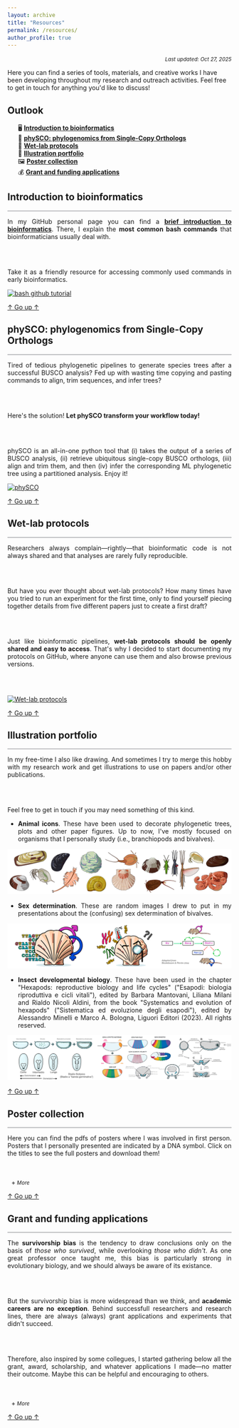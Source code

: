 ```yaml
---
layout: archive
title: "Resources"
permalink: /resources/
author_profile: true
---
```


<style>
  summary {
    display: block;
  }

  /* Create a new custom triangle on the right side */
  summary::before {
    margin-left: 1ch;
    display: inline-block;
    content: '+';
    transition: 0.2s;
  }

  details[open] > summary::before {
    transform: rotate(45deg);
  }

  hr {
    border: none;
    height: 2px;
    /* Set the hr color */
    color: #b9babd;  /* old IE */
    background-color: #b9babd;  /* Modern Browsers */
  }

  #outlook-section ul {
    list-style-type: none !important;
  }
</style>

<p align="right"><small><em>Last updated: Oct 27, 2025</em></small></p>

<!-------------------------------------------------------------------------------------->
<!-------------------------------------------------------------------------------------->

Here you can find a series of tools, materials, and creative works I have been developing throughout my research and outreach activities. Feel free to get in touch for anything you'd like to discuss!

<div id="outlook-section">
  <h2 id="outlook">Outlook</h2>
  <ul>
    <li>🖥️ <a href="#github-bioinformatics"><b>Introduction to bioinformatics</b></a></li>
    <li>🌳 <a href="#physco"><b>phySCO: phylogenomics from Single-Copy Orthologs</b></a></li>
    <li>🧪 <a href="#wetlab-protocols"><b>Wet-lab protocols</b></a></li>
    <li>🎨 <a href="#illustrations"><b>Illustration portfolio</b></a></li>
    <li>🖼️ <a href="#posters"><b>Poster collection</b></a></li>
    <li>💰 <a href="#grants"><b>Grant and funding applications</b></a></li>
  </ul>
</div>

<!-------------------------------------------------------------------------------------->
<!-------------------------------------------------------------------------------------->


<h2 id="github-bioinformatics">Introduction to bioinformatics</h2>
<hr>

<div style="text-align: justify">

  In my GitHub personal page you can find a <b><a href="https://github.com/filonico/UNIX_and_bash_basics" target="_blank">brief introduction to bioinformatics</a></b>. There, I explain the <b>most common bash commands</b> that bioinformaticians usually deal with.
        
  <br />
  <br />

  Take it as a friendly resource for accessing commonly used commands in early bioinformatics.

</div>

[![bash github tutorial](https://github-readme-stats.vercel.app/api/pin/?username=filonico&repo=UNIX_and_bash_basics&show_icons=true&theme=transparent)](https://github.com/filonico/UNIX_and_bash_basics)

<a href="#outlook">↑ Go up ↑</a>

<!-------------------------------------------------------------------------------------->
<!-------------------------------------------------------------------------------------->

<h2 id="physco">phySCO: phylogenomics from Single-Copy Orthologs</h2>
<hr>

<div style="text-align: justify">

  Tired of tedious phylogenetic pipelines to generate species trees after a successful BUSCO analysis? Fed up with wasting time copying and pasting commands to align, trim sequences, and infer trees?

  <br />
  <br />

  Here's the solution! <b>Let phySCO transform your workflow today!</b>

  <br />
  <br />

  phySCO is an all-in-one python tool that (i) takes the output of a series of BUSCO analysis, (ii) retrieve ubiquitous single-copy BUSCO orthologs, (iii) align and trim them, and then (iv) infer the corresponding ML phylogenetic tree using a partitioned analysis. Enjoy it!

</div>

[![phySCO](https://github-readme-stats.vercel.app/api/pin/?username=filonico&repo=phySCO&show_icons=true&theme=transparent)](https://github.com/filonico/phySCO)

<a href="#outlook">↑ Go up ↑</a>

<!-------------------------------------------------------------------------------------->
<!-------------------------------------------------------------------------------------->

<h2 id="wetlab-protocols">Wet-lab protocols</h2>
<hr>

<div style="text-align: justify">

  Researchers always complain—rightly—that bioinformatic code is not always shared and that analyses are rarely fully reproducible.

  <br />
  <br />

  But have you ever thought about wet-lab protocols? How many times have you tried to run an experiment for the first time, only to find yourself piecing together details from five different papers just to create a first draft?

  <br />
  <br />

  Just like bioinformatic pipelines, <b>wet-lab protocols should be openly shared and easy to access</b>. That's why I decided to start documenting my protocols on GitHub, where anyone can use them and also browse previous versions.

  <br />
  <br />

</div>

[![Wet-lab protocols](https://github-readme-stats.vercel.app/api/pin/?username=filonico&repo=wetlab_protocols&show_icons=true&theme=transparent)](https://github.com/filonico/wetlab_protocols)

<a href="#outlook">↑ Go up ↑</a>

<!-------------------------------------------------------------------------------------->
<!-------------------------------------------------------------------------------------->

<h2 id="illustrations">Illustration portfolio</h2>
<hr>

<div style="text-align: justify">

  In my free-time I also like drawing. And sometimes I try to merge this hobby with my research work and get illustrations to use on papers and/or other publications.

  <br />
  <br />

  Feel free to get in touch if you may need something of this kind.

  <ul>
  <li><b>Animal icons</b>. These have been used to decorate phylogenetic trees, plots and other paper figures. Up to now, I've mostly focused on organisms that I personally study (i.e., branchiopods and bivalves).</li>
  </ul>

</div>

![animal silhouettes](/images/silhouettes_animals.png)

<div style="text-align: justify">

  <ul>
  <li><b>Sex determination</b>. These are random images I drew to put in my presentations about the (confusing) sex determination of bivalves.</li>
  </ul>

</div>

![sex determination](/images/sexDet_coverImage.png)
<div style="text-align: justify">

  <ul>
  <li><b>Insect developmental biology</b>. These have been used in the chapter "Hexapods: reproductive biology and life cycles" ("Esapodi: biologia riproduttiva e cicli vitali"), edited by Barbara Mantovani, Liliana Milani and Rialdo Nicoli Aldini, from the book "Systematics and evolution of hexapods" ("Sistematica ed evoluzione degli esapodi"), edited by Alessandro Minelli e Marco A. Bologna, Liguori Editori (2023). All rights reserved.</li>
  </ul>

</div>

![insect development](/images/insect_development.png)

<a href="#outlook">↑ Go up ↑</a>

<h2 id="posters">Poster collection</h2>
<hr>

<div style="text-align: justify">

  Here you can find the pdfs of posters where I was involved in first person. Posters that I personally presented are indicated by a DNA symbol. Click on the titles to see the full posters and download them!

  <br />
  <br />
  
  <details>
    <summary><i><small> More</small></i></summary>
    <ul>
    <li><b><a href="https://drive.google.com/file/d/1Mw-GgFLSQiBVmWdDHEwQmPVRErn66U0x/view?usp=sharing" target="_blank">Il primo anno di Wood Wide Ants: approcci, risultati e prospettive</a> [The first year of Wood Wide Ants: approaches, results and perspectives]</b>.<br />
      <i>Associazione Italiana per lo Studio degli Artropodi Sociali e Presociali [Meeting of the Italian Association for the Study of Social and Presocial Insects] (AISASP)</i>.<br />
      Bologna, Italy. Sep 3–5, 2025.</li>
    <li>🧬 <b><a href="https://drive.google.com/file/d/1SJy0M-vR0e_ay5Wl3rROcIdhrwZkd1L7/view?usp=sharing" target="_blank">Visions from the past: elucidating opsin evolution in a non-bilaterian Metazoa lineage</a></b>.<br />
      <i>Jacques Monod Conferences: Origin of metazoans</i>.<br />
      Roscoff, France. Jun 16–20, 2025.</li>
    <li>🧬 <b><a href="https://drive.google.com/file/d/1OROehtrFHCn_U1BPoMQwzHR0HPu9IKj8/view?usp=sharing" target="_blank">How to detect sex-determining genes through molecular evolution: bivalves as a case study</a></b>.<br />
      <i>Evoluzione 2024</i>.<br />
      Naples, Italy. Sep 9–11, 2024.</li>
    <li><b><a href="https://drive.google.com/file/d/1c9WUQQ4pnNtkSr_IR38pH4XSy8kYsY6_/view?usp=sharing" target="_blank">The rise of Branchiopoda genomics: the state of the art and future challenges</a></b>.<br />
      <i>SMBE 2023</i>.<br />
      Ferrara, Italy. Jul 23–27, 2023.</li>
    <li><b><a href="https://drive.google.com/file/d/1tCP67JMO3-8ugBSj8CBTUzEkZK4ZIfEy/view?usp=sharing" target="_blank">Comparing different dating methods on branchiopod phylogeny: MCMCtree and lsd2</a></b>.<br />
      <i>SMBE 2023</i>.<br />
      Ferrara, Italy. Jul 23–27, 2023.</li>
    <li>🧬 <b><a href="https://drive.google.com/file/d/1uGF5tZpb5LHcLDHQv1TIR8vcJY4BOiPu/view?usp=sharing" target="_blank">Clues of accelerated molecular evolution in gene families associated wit sex determination in bivalves</a></b>.<br />
      <i>Evoluzione 2022</i>.<br />
      Ancona, Italy. Sep 4–7, 2022.</li>
    <li>🧬 <b><a href="https://drive.google.com/file/d/1UvQCD4jXHFAPZVsZ_RtY8YaqNMiMe4OT/view?usp=sharing" target="_blank">First insights and comparative genomics of <i>Hox</i> and <i>ParaHox</i> genes in tadpole shrimps</a></b>.<br />
      <i>EuroEvoDevo 2022</i>.<br />
      Naples, Italy. May 31–Jun 3, 2022.</li>
    </ul>   
  </details>
</div>

<a href="#outlook">↑ Go up ↑</a>

<!-------------------------------------------------------------------------------------->
<!-------------------------------------------------------------------------------------->

<h2 id="grants">Grant and funding applications</h2>
<hr>

<div style="text-align: justify">

  The <b>survivorship bias</b> is the tendency to draw conclusions only on the basis of <em>those who survived</em>, while overlooking <em>those who didn't</em>. As one great professor once taught me, this bias is particularly strong in evolutionary biology, and we should always be aware of its existance.

  <br />
  <br />

  But the survivorship bias is more widespread than we think, and <b>academic careers are no exception</b>. Behind successfull researchers and research lines, there are always (always) grant applications and experiments that didn't succeed.

  <br />
  <br />

  Therefore, also inspired by some collegues, I started gathering below all the grant, award, scholarship, and whatever applications I made—no matter their outcome. Maybe this can be helpful and encouraging to others.
  
  <br />
  <br />

  <details>
      <summary><i><small> More</small></i></summary>
      <ul>
        <li><a href="http://evolutionsociety.org/content/society-awards-and-prizes/graduate-research-excellence-grants/rosemary-grant-advanced-award.html" target="_blank"><b>Rosemary Grant Advanced Award</b></a>.<br />
        <i>Society for the Study of Evolution (SSE)</i>. 2023.<br />
        Outcome: <b>Unsuccessful</b> 🔴<br />
        <a href="https://drive.google.com/file/d/1c_Ki1l_-e2ClXehcMfs9LYaoLKQOUn27/view?usp=sharing" target="_blank">Link to the application</a>.
        </li>
        <li><b>Marco Polo Mobility Programme</b>.<br />
        <i>University of Bologna</i>. 2023.<br />
        Outcome: <b>Successful</b> 🟢<br />
        <a href="https://drive.google.com/file/d/1aqfvqcr78Rt0WJ7odpXxBKf0-K3YsCLI/view?usp=sharing" target="_blank">Link to the application</a>.
        </li>
        <li><a href="https://www.evolutionsociety.org/content/society-awards-and-prizes/graduate-research-excellence-grants/rc-lewontin-early-award.html" target="_blank"><b>R. C. Lewontin Early Award</b></a>.<br />
        <i>Society for the Study of Evolution (SSE)</i>. 2023.<br />
        Outcome: <b>Unsuccessful</b> 🔴<br />
        <a href="https://drive.google.com/file/d/11_a8cWpNMmwWIX1MBjNn5MgGkHE3O6N_/view?usp=sharing" target="_blank">Link to the application</a>.
        </li>
        <li><a href="https://systass.org/linnesys" target="_blank"><b>LinneSys: Systematics Research Fund</b></a>.<br />
        <i>The Systematics Association</i>. 2023.<br />
        Outcome: <b>Unsuccessful</b> 🔴<br />
        <a href="https://drive.google.com/file/d/1TxDKSesx8Im7cUFvJKcWqN_wf0qudwPN/view?usp=sharing" target="_blank">Link to the application</a>.
        </li>
        <li><a href="https://editing.press/bassi" target="_blank"><b>Laura Bassi scolarship for Editorial Assistance</b></a>.<br />
        <i>Editing Press</i>. Spring 2023 edition.<br />
        Outcome: <b>Successful</b> 🟢<br />
        <a href="https://drive.google.com/file/d/19OpZZFrqBNzgeYqR9qROQzv8BbkByMsb/view?usp=sharing" target="_blank">Link to the application</a>.
        </li>
      </ul>
    </details>
</div>

<a href="#outlook">↑ Go up ↑</a>